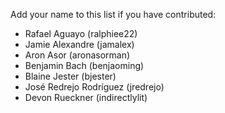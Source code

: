 Add your name to this list if you have contributed:

-   Rafael Aguayo (ralphiee22)
-   Jamie Alexandre (jamalex)
-   Aron Asor (aronasorman)
-   Benjamin Bach (benjaoming)
-   Blaine Jester (bjester)
-   José Redrejo Rodríguez (jredrejo)
-   Devon Rueckner (indirectlylit)
